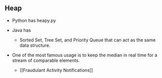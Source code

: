 ## Heap

* Python has heapy.py
* Java has 
	* Sorted Set, Tree Set, and Priority Queue that can act as the same data structure. 

* One of the most famous usage is to keep the median in real time for a stream of comparable elements.
	* [[Fraudulant Activity Notifications]]
